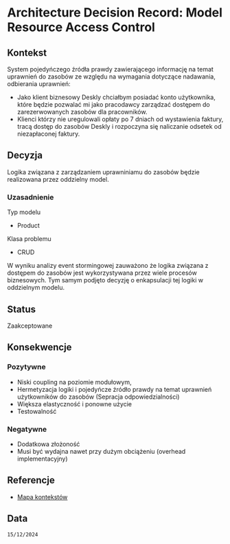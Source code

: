 # Architecture Decision Record: Model Resource Access Control

## Kontekst

System pojedyńczego źródła prawdy zawierającego informację na temat uprawnień do zasobów ze względu na wymagania dotyczące nadawania, odbierania uprawnień:
- Jako klient biznesowy Deskly chciałbym posiadać konto użytkownika, które będzie pozwalać mi jako pracodawcy zarządzać dostępem do zarezerwowanych zasobów dla pracowników.
- Klienci którzy nie uregulowali opłaty po 7 dniach od wystawienia faktury, tracą dostęp do zasobów Deskly i rozpoczyna się naliczanie odsetek od niezapłaconej faktury.

## Decyzja

Logika związana z zarządzaniem uprawniniamu do zasobów będzie realizowana przez oddzielny model. 

### Uzasadnienie

Typ modelu
- Product

Klasa problemu
- CRUD


W wyniku analizy event stormingowej zauważono że logika związana z dostępem do zasobów jest wykorzystywana przez wiele procesów biznesowych. Tym samym podjęto decyzję o enkapsulacji tej logiki w oddzielnym modelu.

## Status

Zaakceptowane

## Konsekwencje

### Pozytywne
- Niski coupling na poziomie modułowym, 
- Hermetyzacja logiki i pojedyńcze źródło prawdy na temat uprawnień użytkowników do zasobów (Sepracja odpowiedzialności)
- Większa elastyczność i ponowne użycie
- Testowalność

### Negatywne
- Dodatkowa złożoność
- Musi być wydajna nawet przy dużym obciążeniu  (overhead implementacyjny)

## Referencje

- [Mapa kontekstów](https://github.com/wrzchwc/software-system-design/blob/main/1/README.md#mapa-kontekst%C3%B3w)

## Data

``15/12/2024``